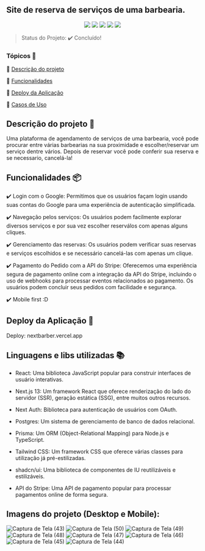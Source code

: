 ## Site de reserva de serviços de uma barbearia.
<p align="center">
  <img src="https://img.shields.io/static/v1?label=next&message=framework&color=blue&style=for-the-badge&logo=Next"/>
  <img src="https://img.shields.io/static/v1?label=vercel&message=deploy&color=blue&style=for-the-badge&logo=vercel"/>
  <img src="http://img.shields.io/static/v1?label=Tailwind&message=biblioteca&color=red&style=for-the-badge&logo=tailwind"/>
  <img src="http://img.shields.io/static/v1?label=shadcn&message=biblioteca&color=red&style=for-the-badge&logo=shadcn"/>
  <img src="http://img.shields.io/static/v1?label=Prisma&message=ORM&color=red&style=for-the-badge&logo=Prisma"/>
</p>

> Status do Projeto: :heavy_check_mark: Concluído!

### Tópicos 🔹

:small_blue_diamond: [Descrição do projeto](#descrição-do-projeto)

:small_blue_diamond: [Funcionalidades](#funcionalidades)

:small_blue_diamond: [Deploy da Aplicação](#deploy-da-aplicação-dash)

:small_blue_diamond: [Casos de Uso](#casos-de-uso-warning)

## Descrição do projeto 📝

<p align="justify">
Uma plataforma de agendamento de serviços de uma barbearia, você pode procurar entre várias barbearias na sua proximidade e escolher/reservar um serviço dentre vários. Depois de reservar você pode conferir sua reserva e se necessario, cancelá-la!

</p>

## Funcionalidades 📦

:heavy_check_mark: Login com o Google: Permitimos que os usuários façam login usando suas contas do Google para uma experiência de autenticação simplificada.

:heavy_check_mark: Navegação pelos serviços: Os usuários podem facilmente explorar diversos serviços e por sua vez escolher reserválos com apenas alguns cliques.

:heavy_check_mark: Gerenciamento das reservas: Os usuários podem verificar suas reservas e serviços escolhidos e se necessário cancelá-las com apenas um clique.

:heavy_check_mark: Pagamento do Pedido com a API do Stripe: Oferecemos uma experiência segura de pagamento online com a integração da API do Stripe, incluindo o uso de webhooks para processar eventos relacionados ao pagamento. Os usuários podem concluir seus pedidos com facilidade e segurança.

:heavy_check_mark: Mobile first :D

## Deploy da Aplicação :dash:

Deploy: nextbarber.vercel.app

## Linguagens e libs utilizadas :books:

- React: Uma biblioteca JavaScript popular para construir interfaces de usuário interativas.

- Next.js 13: Um framework React que oferece renderização do lado do servidor (SSR), geração estática (SSG), entre muitos outros recursos.

- Next Auth: Biblioteca para autenticação de usuários com OAuth.

- Postgres: Um sistema de gerenciamento de banco de dados relacional.

- Prisma: Um ORM (Object-Relational Mapping) para Node.js e TypeScript.

- Tailwind CSS: Um framework CSS que oferece várias classes para utilização já pré-estilizadas.
  
- shadcn/ui: Uma biblioteca de componentes de IU reutilizáveis e estilizáveis.

- API do Stripe: Uma API de pagamento popular para processar pagamentos online de forma segura.

## Imagens do projeto (Desktop e Mobile):

![Captura de Tela (43)](https://github.com/LeonardoAlves04/NextBarber/assets/69488943/60b82579-e3dc-47ee-9bc8-bce0090c0ffb)
![Captura de Tela (50)](https://github.com/LeonardoAlves04/NextBarber/assets/69488943/a51a0dd7-9ec9-49f9-bf68-e7ef2c3bcc84)
![Captura de Tela (49)](https://github.com/LeonardoAlves04/NextBarber/assets/69488943/efc27f2d-9eb0-4629-b030-60ca0eb8763c)
![Captura de Tela (48)](https://github.com/LeonardoAlves04/NextBarber/assets/69488943/1458a17e-f501-4238-8f38-7b7a3d5e5e40)
![Captura de Tela (47)](https://github.com/LeonardoAlves04/NextBarber/assets/69488943/b7f28b1f-2501-46c9-a485-ea6d7de19cc5)
![Captura de Tela (46)](https://github.com/LeonardoAlves04/NextBarber/assets/69488943/e6f00630-baee-4e6a-9929-7bcf5e8c46d1)
![Captura de Tela (45)](https://github.com/LeonardoAlves04/NextBarber/assets/69488943/e498fed1-915e-4616-ae4c-605d06fda8df)
![Captura de Tela (44)](https://github.com/LeonardoAlves04/NextBarber/assets/69488943/aa037ab5-0941-4642-b144-5e6508e6c138)
